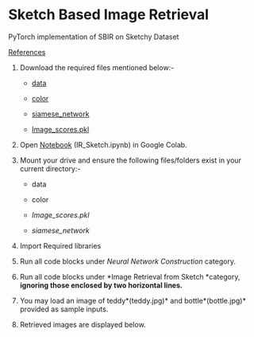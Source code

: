 # Sketch Based Image Retrieval

PyTorch implementation of SBIR on Sketchy Dataset

[References](https://docs.google.com/document/d/1ZNiW64sF2RzK0_1ukSpTpNqKVynznE08gnnOOEvTZcg/edit?usp=sharing)


1. Download the required files mentioned below:-

    * [data](https://drive.google.com/open?id=1dvieTzwxRaeGt3Q0sLWKsFCBLjpk7HtD)

    * [color](https://drive.google.com/open?id=1a7aSRMOcM0qChPsQAUIKLA1mBKetAagp)

    * [siamese_network](https://drive.google.com/open?id=1jj9sXNgJs88G-rHjdnWKcCUe_uWPyh3R)

    * [Image_scores.pkl](https://drive.google.com/open?id=1LAqikrBEtspB2YdLNiqEciQK0pGgenEu)

2. Open [Notebook](https://drive.google.com/open?id=1E5l6RM-oDwD-qTsPM_jYYXL5P5ZGzCNK) (IR_Sketch.ipynb) in Google Colab.

3. Mount your drive and ensure the following files/folders exist in your current directory:-

      * data
   
      * color

      * *Image_scores.pkl*

      * *siamese_network*

4. Import Required libraries

5. Run all code blocks under *Neural Network Construction* category.

6. Run all code blocks under *Image Retrieval from Sketch *category, **ignoring those enclosed by two horizontal lines.**

7. You may load an image of teddy*(teddy.jpg)* and bottle*(bottle.jpg)* provided as sample inputs.

8. Retrieved images are displayed below.

